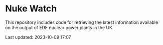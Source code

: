 # Nuke Watch

This repository includes code for retrieving the latest information available on the output of EDF nuclear power plants in the UK.

Last updated: 2023-10-09 17:07